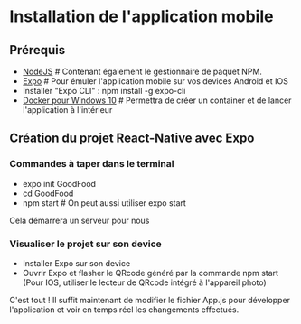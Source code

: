 # Installation de l'application mobile

## Prérequis
* [NodeJS](https://nodejs.org/en/) # Contenant également le gestionnaire de paquet NPM.
* [Expo](https://play.google.com/store/apps/details?id=host.exp.exponent&hl=fr&gl=US) # Pour émuler l'application mobile sur vos devices Android et IOS
* Installer "Expo CLI" : npm install -g expo-cli
* [Docker pour Windows 10](https://hub.docker.com/editions/community/docker-ce-desktop-windows) # Permettra de créer un container et de lancer l'application à l'intérieur

## Création du projet React-Native avec Expo

### Commandes à taper dans le terminal
* expo init GoodFood
* cd GoodFood
* npm start  # On peut aussi utiliser expo start

Cela démarrera un serveur pour nous

### Visualiser le projet sur son device
* Installer Expo sur son device
* Ouvrir Expo et flasher le QRcode généré par la commande npm start (Pour IOS, utiliser le lecteur de QRcode intégré à l'appareil photo) 

C'est tout ! Il suffit maintenant de modifier le fichier App.js pour développer l'application et voir en temps réel les changements effectués.